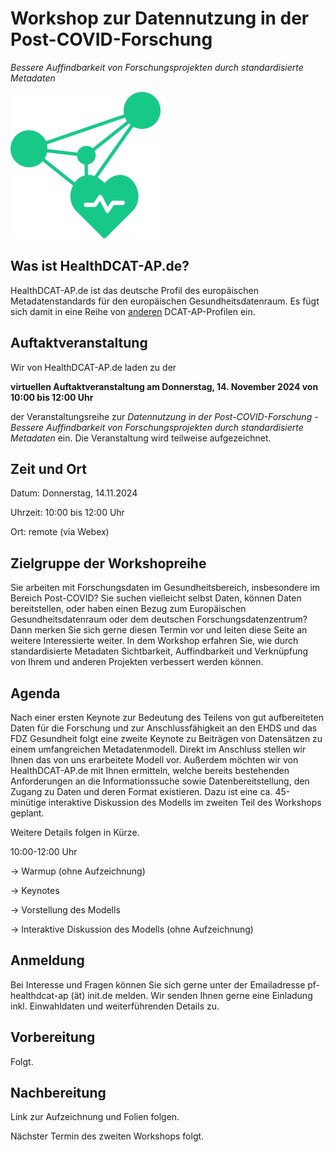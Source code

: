 

# Workshop zur Datennutzung in der Post-COVID-Forschung

*Bessere Auffindbarkeit von Forschungsprojekten durch standardisierte Metadaten*

![Logo HealthDCAT-AP.de](https://github.com/HealthDCAT-AP-de/healthdcat-ap.de/blob/main/images/logo_small.png?raw=true)



## Was ist HealthDCAT-AP.de?

HealthDCAT-AP.de ist das deutsche Profil des europäischen Metadatenstandards für den europäischen Gesundheitsdatenraum. Es fügt sich damit in eine Reihe von [anderen](https://github.com/GKStGovData/awesome-dcat-ap) DCAT-AP-Profilen ein.



## Auftaktveranstaltung

Wir von HealthDCAT-AP.de laden zu der

**virtuellen Auftaktveranstaltung am Donnerstag, 14. November 2024 von 10:00 bis 12:00 Uhr**

der Veranstaltungsreihe zur *Datennutzung in der Post-COVID-Forschung - Bessere Auffindbarkeit von Forschungsprojekten durch standardisierte Metadaten* ein. Die Veranstaltung wird teilweise aufgezeichnet.



## Zeit und Ort

Datum: Donnerstag, 14.11.2024

Uhrzeit: 10:00 bis 12:00 Uhr

Ort: remote (via Webex)



## Zielgruppe der Workshopreihe

Sie arbeiten mit Forschungsdaten im Gesundheitsbereich, insbesondere im Bereich Post-COVID? Sie suchen vielleicht selbst Daten, können Daten bereitstellen, oder haben einen Bezug zum Europäischen Gesundheitsdatenraum oder dem deutschen Forschungsdatenzentrum? Dann merken Sie sich gerne diesen Termin vor und leiten diese Seite an weitere Interessierte weiter. In dem Workshop erfahren Sie, wie durch standardisierte Metadaten Sichtbarkeit, Auffindbarkeit und Verknüpfung von Ihrem und anderen Projekten verbessert werden können.



## Agenda

Nach einer ersten Keynote zur Bedeutung des Teilens von gut aufbereiteten Daten für die Forschung und zur Anschlussfähigkeit an den EHDS und das FDZ Gesundheit folgt eine zweite Keynote zu Beiträgen von Datensätzen zu einem umfangreichen Metadatenmodell. Direkt im Anschluss stellen wir Ihnen das von uns erarbeitete Modell vor. 
Außerdem möchten wir von HealthDCAT-AP.de mit Ihnen ermitteln, welche bereits bestehenden Anforderungen an die Informationssuche sowie Datenbereitstellung, den Zugang zu Daten und deren Format existieren.
Dazu ist eine ca. 45-minütige interaktive Diskussion des Modells im zweiten Teil des Workshops geplant.

Weitere Details folgen in Kürze.

10:00-12:00 Uhr

→ Warmup (ohne Aufzeichnung)

→ Keynotes

→ Vorstellung des Modells

→ Interaktive Diskussion des Modells (ohne Aufzeichnung)


## Anmeldung

Bei Interesse und Fragen können Sie sich gerne unter der Emailadresse pf-healthdcat-ap (ät) init.de melden. Wir senden Ihnen gerne eine Einladung inkl. Einwahldaten und weiterführenden Details zu.

## Vorbereitung

Folgt.

## Nachbereitung

Link zur Aufzeichnung und Folien folgen.

Nächster Termin des zweiten Workshops folgt.
